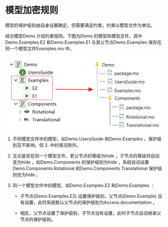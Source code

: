 # 模型加密规则

模型的保护级别由自身设置确定，但需要满足约束，约束以模型文件为单位。

结合模型Demo 介绍约束规则。下图为Demo 的模型和模型文件，其中Demo.Examples.E2 和Demo.Examples.E1 与其父节点Demo.Examples 保存在同一个模型文件Examples.mo 中。

![模型和模型文件](ModelEncryptRules.assets/image001.png)

1. 不同模型文件中的模型，如Demo.UsersGuide 和Demo.Examples ，保护级别互不影响。但 2. 中的情况除外。

2. 无论是否在同一个模型文件，若父节点的等级为hide ，子节点的等级将自动变为hide ，如Demo.Components 的保护级别为hide ，系统自动设置Demo.Components.Rotational 和Demo.Components.Translational 保护级别也为hide 。

3. 同一个模型文件中的模型，如Demo.Examples.E2 和Demo.Examples ：

   - 子节点(Demo.Examples.E2) 设置保护级别，父节点(Demo.Example) 没有设置，此时系统默认父节点的保护级别为Access.documentation 。

   - 相反，父节点设置了保护级别，子节点没有设置，此时子节点自动继承父节点的保护级别。

 